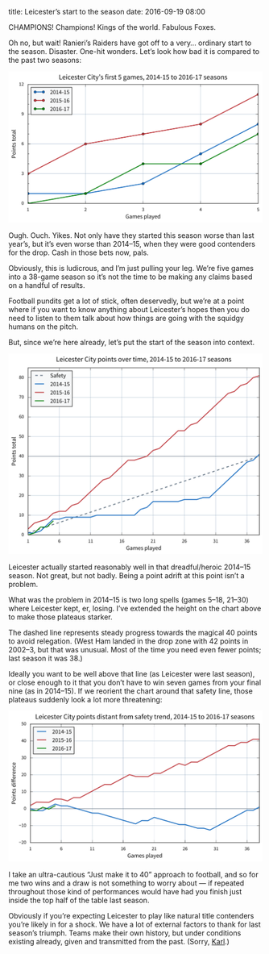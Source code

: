 title: Leicester’s start to the season
date: 2016-09-19 08:00

CHAMPIONS! Champions! Kings of the world. Fabulous Foxes.

Oh no, but wait! Ranieri’s Raiders have got off to a very… ordinary start to the season. Disaster. One-hit wonders. Let’s look how bad it is compared to the past two seasons:

<p class="full-width">
    <a href="/images/2016-17_lcfc-first_5_games.svg">
        <img alt="A chart showing Leicester City’s points in the first 5 games, 2014-15 to 2016-17 seasons"
             src="/images/2016-17_lcfc-first_5_games.svg"
             class="no-border">
    </a>
</p>

Ough. Ouch. Yikes. Not only have they started this season worse than last year’s, but it’s even worse than 2014–15, when they were good contenders for the drop. Cash in those bets now, pals.

Obviously, this is ludicrous, and I’m just pulling your leg. We’re five games into a 38-game season so it’s not the time to be making any claims based on a handful of results.

Football pundits get a lot of stick, often deservedly, but we’re at a point where if you want to know anything about Leicester’s hopes then you do need to listen to them talk about how things are going with the squidgy humans on the pitch.

But, since we’re here already, let’s put the start of the season into context.

<p class="full-width">
    <a href="/images/2016-09-18_lcfc-points_over_time.svg">
        <img alt="A chart showing Leicester City’s points over time in the 2014-15 to 2016-17 seasons"
             src="/images/2016-09-18_lcfc-points_over_time.svg"
             class="no-border">
    </a>
</p>

Leicester actually started reasonably well in that dreadful/heroic 2014–15 season. Not great, but not badly. Being a point adrift at this point isn’t a problem.

What was the problem in 2014–15 is two long spells (games 5–18, 21–30) where Leicester kept, er, losing. I’ve extended the height on the chart above to make those plateaus starker.

The dashed line represents steady progress towards the magical 40 points to avoid relegation. (West Ham landed in the drop zone with 42 points in 2002–3, but that was unusual. Most of the time you need even fewer points; last season it was 38.)

Ideally you want to be well above that line (as Leicester were last season), or close enough to it that you don’t have to win seven games from your final nine (as in 2014–15). If we reorient the chart around that safety line, those plateaus suddenly look a lot more threatening:

<p class="full-width">
    <a href="/images/2016-09-18_lcfc-points_adrift.svg">
        <img alt="A chart showing Leicester City’s distance from the safety trend, 2014-15 to 2016-17 seasons"
             src="/images/2016-09-18_lcfc-points_adrift.svg"
             class="no-border">
    </a>
</p>

I take an ultra-cautious “Just make it to 40” approach to football, and so for me two wins and a draw is not something to worry about — if repeated throughout those kind of performances would have had you finish just inside the top half of the table last season.

Obviously if you’re expecting Leicester to play like natural title contenders you’re likely in for a shock. We have a lot of external factors to thank for last season’s triumph. Teams make their own history, but under conditions existing already, given and transmitted from the past. (Sorry, [Karl][].)

[Karl]: https://www.marxists.org/archive/marx/works/1852/18th-brumaire/ch01.htm
